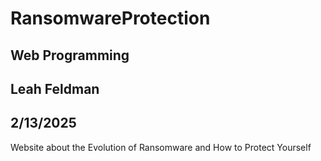 # RansomwareProtection
## Web Programming
## Leah Feldman
## 2/13/2025
Website about the Evolution of Ransomware and How to Protect Yourself
